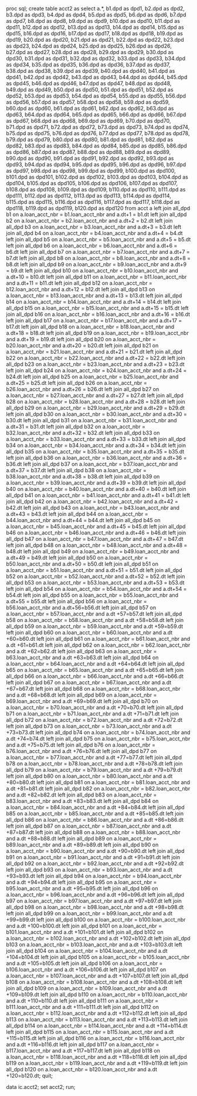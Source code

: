 proc sql;
    create table acct2 as 
    select a.*,
        b1.dpd as dpd1,
        b2.dpd as dpd2,
        b3.dpd as dpd3,
        b4.dpd as dpd4,
        b5.dpd as dpd5,
        b6.dpd as dpd6,
        b7.dpd as dpd7,
        b8.dpd as dpd8,
        b9.dpd as dpd9,
        b10.dpd as dpd10,
        b11.dpd as dpd11,
        b12.dpd as dpd12,
        b13.dpd as dpd13,
        b14.dpd as dpd14,
        b15.dpd as dpd15,
        b16.dpd as dpd16,
        b17.dpd as dpd17,
        b18.dpd as dpd18,
        b19.dpd as dpd19,
        b20.dpd as dpd20,
        b21.dpd as dpd21,
        b22.dpd as dpd22,
        b23.dpd as dpd23,
        b24.dpd as dpd24,
        b25.dpd as dpd25,
        b26.dpd as dpd26,
        b27.dpd as dpd27,
        b28.dpd as dpd28,
        b29.dpd as dpd29,
        b30.dpd as dpd30,
        b31.dpd as dpd31,
        b32.dpd as dpd32,
        b33.dpd as dpd33,
        b34.dpd as dpd34,
        b35.dpd as dpd35,
        b36.dpd as dpd36,
        b37.dpd as dpd37,
        b38.dpd as dpd38,
        b39.dpd as dpd39,
        b40.dpd as dpd40,
        b41.dpd as dpd41,
        b42.dpd as dpd42,
        b43.dpd as dpd43,
        b44.dpd as dpd44,
        b45.dpd as dpd45,
        b46.dpd as dpd46,
        b47.dpd as dpd47,
        b48.dpd as dpd48,
        b49.dpd as dpd49,
        b50.dpd as dpd50,
        b51.dpd as dpd51,
        b52.dpd as dpd52,
        b53.dpd as dpd53,
        b54.dpd as dpd54,
        b55.dpd as dpd55,
        b56.dpd as dpd56,
        b57.dpd as dpd57,
        b58.dpd as dpd58,
        b59.dpd as dpd59,
        b60.dpd as dpd60,
        b61.dpd as dpd61,
        b62.dpd as dpd62,
        b63.dpd as dpd63,
        b64.dpd as dpd64,
        b65.dpd as dpd65,
        b66.dpd as dpd66,
        b67.dpd as dpd67,
        b68.dpd as dpd68,
        b69.dpd as dpd69,
        b70.dpd as dpd70,
        b71.dpd as dpd71,
        b72.dpd as dpd72,
        b73.dpd as dpd73,
        b74.dpd as dpd74,
        b75.dpd as dpd75,
        b76.dpd as dpd76,
        b77.dpd as dpd77,
        b78.dpd as dpd78,
        b79.dpd as dpd79,
        b80.dpd as dpd80,
        b81.dpd as dpd81,
        b82.dpd as dpd82,
        b83.dpd as dpd83,
        b84.dpd as dpd84,
        b85.dpd as dpd85,
        b86.dpd as dpd86,
        b87.dpd as dpd87,
        b88.dpd as dpd88,
        b89.dpd as dpd89,
        b90.dpd as dpd90,
        b91.dpd as dpd91,
        b92.dpd as dpd92,
        b93.dpd as dpd93,
        b94.dpd as dpd94,
        b95.dpd as dpd95,
        b96.dpd as dpd96,
        b97.dpd as dpd97,
        b98.dpd as dpd98,
        b99.dpd as dpd99,
        b100.dpd as dpd100,
        b101.dpd as dpd101,
        b102.dpd as dpd102,
        b103.dpd as dpd103,
        b104.dpd as dpd104,
        b105.dpd as dpd105,
        b106.dpd as dpd106,
        b107.dpd as dpd107,
        b108.dpd as dpd108,
        b109.dpd as dpd109,
        b110.dpd as dpd110,
        b111.dpd as dpd111,
        b112.dpd as dpd112,
        b113.dpd as dpd113,
        b114.dpd as dpd114,
        b115.dpd as dpd115,
        b116.dpd as dpd116,
        b117.dpd as dpd117,
        b118.dpd as dpd118,
        b119.dpd as dpd119,
        b120.dpd as dpd120
    from acct a
    left join all_dpd b1 on a.loan_acct_nbr = b1.loan_acct_nbr and a.dt+1 = b1.dt
    left join all_dpd b2 on a.loan_acct_nbr = b2.loan_acct_nbr and a.dt+2 = b2.dt
    left join all_dpd b3 on a.loan_acct_nbr = b3.loan_acct_nbr and a.dt+3 = b3.dt
    left join all_dpd b4 on a.loan_acct_nbr = b4.loan_acct_nbr and a.dt+4 = b4.dt
    left join all_dpd b5 on a.loan_acct_nbr = b5.loan_acct_nbr and a.dt+5 = b5.dt
    left join all_dpd b6 on a.loan_acct_nbr = b6.loan_acct_nbr and a.dt+6 = b6.dt
    left join all_dpd b7 on a.loan_acct_nbr = b7.loan_acct_nbr and a.dt+7 = b7.dt
    left join all_dpd b8 on a.loan_acct_nbr = b8.loan_acct_nbr and a.dt+8 = b8.dt
    left join all_dpd b9 on a.loan_acct_nbr = b9.loan_acct_nbr and a.dt+9 = b9.dt
    left join all_dpd b10 on a.loan_acct_nbr = b10.loan_acct_nbr and a.dt+10 = b10.dt
    left join all_dpd b11 on a.loan_acct_nbr = b11.loan_acct_nbr and a.dt+11 = b11.dt
    left join all_dpd b12 on a.loan_acct_nbr = b12.loan_acct_nbr and a.dt+12 = b12.dt
    left join all_dpd b13 on a.loan_acct_nbr = b13.loan_acct_nbr and a.dt+13 = b13.dt
    left join all_dpd b14 on a.loan_acct_nbr = b14.loan_acct_nbr and a.dt+14 = b14.dt
    left join all_dpd b15 on a.loan_acct_nbr = b15.loan_acct_nbr and a.dt+15 = b15.dt
    left join all_dpd b16 on a.loan_acct_nbr = b16.loan_acct_nbr and a.dt+16 = b16.dt
    left join all_dpd b17 on a.loan_acct_nbr = b17.loan_acct_nbr and a.dt+17 = b17.dt
    left join all_dpd b18 on a.loan_acct_nbr = b18.loan_acct_nbr and a.dt+18 = b18.dt
    left join all_dpd b19 on a.loan_acct_nbr = b19.loan_acct_nbr and a.dt+19 = b19.dt
    left join all_dpd b20 on a.loan_acct_nbr = b20.loan_acct_nbr and a.dt+20 = b20.dt
    left join all_dpd b21 on a.loan_acct_nbr = b21.loan_acct_nbr and a.dt+21 = b21.dt
    left join all_dpd b22 on a.loan_acct_nbr = b22.loan_acct_nbr and a.dt+22 = b22.dt
    left join all_dpd b23 on a.loan_acct_nbr = b23.loan_acct_nbr and a.dt+23 = b23.dt
    left join all_dpd b24 on a.loan_acct_nbr = b24.loan_acct_nbr and a.dt+24 = b24.dt
    left join all_dpd b25 on a.loan_acct_nbr = b25.loan_acct_nbr and a.dt+25 = b25.dt
    left join all_dpd b26 on a.loan_acct_nbr = b26.loan_acct_nbr and a.dt+26 = b26.dt
    left join all_dpd b27 on a.loan_acct_nbr = b27.loan_acct_nbr and a.dt+27 = b27.dt
    left join all_dpd b28 on a.loan_acct_nbr = b28.loan_acct_nbr and a.dt+28 = b28.dt
    left join all_dpd b29 on a.loan_acct_nbr = b29.loan_acct_nbr and a.dt+29 = b29.dt
    left join all_dpd b30 on a.loan_acct_nbr = b30.loan_acct_nbr and a.dt+30 = b30.dt
    left join all_dpd b31 on a.loan_acct_nbr = b31.loan_acct_nbr and a.dt+31 = b31.dt
    left join all_dpd b32 on a.loan_acct_nbr = b32.loan_acct_nbr and a.dt+32 = b32.dt
    left join all_dpd b33 on a.loan_acct_nbr = b33.loan_acct_nbr and a.dt+33 = b33.dt
    left join all_dpd b34 on a.loan_acct_nbr = b34.loan_acct_nbr and a.dt+34 = b34.dt
    left join all_dpd b35 on a.loan_acct_nbr = b35.loan_acct_nbr and a.dt+35 = b35.dt
    left join all_dpd b36 on a.loan_acct_nbr = b36.loan_acct_nbr and a.dt+36 = b36.dt
    left join all_dpd b37 on a.loan_acct_nbr = b37.loan_acct_nbr and a.dt+37 = b37.dt
    left join all_dpd b38 on a.loan_acct_nbr = b38.loan_acct_nbr and a.dt+38 = b38.dt
    left join all_dpd b39 on a.loan_acct_nbr = b39.loan_acct_nbr and a.dt+39 = b39.dt
    left join all_dpd b40 on a.loan_acct_nbr = b40.loan_acct_nbr and a.dt+40 = b40.dt
    left join all_dpd b41 on a.loan_acct_nbr = b41.loan_acct_nbr and a.dt+41 = b41.dt
    left join all_dpd b42 on a.loan_acct_nbr = b42.loan_acct_nbr and a.dt+42 = b42.dt
    left join all_dpd b43 on a.loan_acct_nbr = b43.loan_acct_nbr and a.dt+43 = b43.dt
    left join all_dpd b44 on a.loan_acct_nbr = b44.loan_acct_nbr and a.dt+44 = b44.dt
    left join all_dpd b45 on a.loan_acct_nbr = b45.loan_acct_nbr and a.dt+45 = b45.dt
    left join all_dpd b46 on a.loan_acct_nbr = b46.loan_acct_nbr and a.dt+46 = b46.dt
    left join all_dpd b47 on a.loan_acct_nbr = b47.loan_acct_nbr and a.dt+47 = b47.dt
    left join all_dpd b48 on a.loan_acct_nbr = b48.loan_acct_nbr and a.dt+48 = b48.dt
    left join all_dpd b49 on a.loan_acct_nbr = b49.loan_acct_nbr and a.dt+49 = b49.dt
    left join all_dpd b50 on a.loan_acct_nbr = b50.loan_acct_nbr and a.dt+50 = b50.dt
    left join all_dpd b51 on a.loan_acct_nbr = b51.loan_acct_nbr and a.dt+51 = b51.dt
    left join all_dpd b52 on a.loan_acct_nbr = b52.loan_acct_nbr and a.dt+52 = b52.dt
    left join all_dpd b53 on a.loan_acct_nbr = b53.loan_acct_nbr and a.dt+53 = b53.dt
    left join all_dpd b54 on a.loan_acct_nbr = b54.loan_acct_nbr and a.dt+54 = b54.dt
    left join all_dpd b55 on a.loan_acct_nbr = b55.loan_acct_nbr and a.dt+55 = b55.dt
    left join all_dpd b56 on a.loan_acct_nbr = b56.loan_acct_nbr and a.dt+56=b56.dt
	left join all_dpd b57 on a.loan_acct_nbr = b57.loan_acct_nbr and a.dt +57=b57.dt
	left join all_dpd b58 on a.loan_acct_nbr = b58.loan_acct_nbr and a.dt +58=b58.dt
	left join all_dpd b59 on a.loan_acct_nbr = b59.loan_acct_nbr and a.dt +59=b59.dt
	left join all_dpd b60 on a.loan_acct_nbr = b60.loan_acct_nbr and a.dt +60=b60.dt
	left join all_dpd b61 on a.loan_acct_nbr = b61.loan_acct_nbr and a.dt +61=b61.dt
	left join all_dpd b62 on a.loan_acct_nbr = b62.loan_acct_nbr and a.dt +62=b62.dt
	left join all_dpd b63 on a.loan_acct_nbr = b63.loan_acct_nbr and a.dt +63=b63.dt
	left join all_dpd b64 on a.loan_acct_nbr = b64.loan_acct_nbr and a.dt +64=b64.dt
	left join all_dpd b65 on a.loan_acct_nbr = b65.loan_acct_nbr and a.dt +65=b65.dt
	left join all_dpd b66 on a.loan_acct_nbr = b66.loan_acct_nbr and a.dt +66=b66.dt
	left join all_dpd b67 on a.loan_acct_nbr = b67.loan_acct_nbr and a.dt +67=b67.dt
	left join all_dpd b68 on a.loan_acct_nbr = b68.loan_acct_nbr and a.dt +68=b68.dt
	left join all_dpd b69 on a.loan_acct_nbr = b69.loan_acct_nbr and a.dt +69=b69.dt
	left join all_dpd b70 on a.loan_acct_nbr = b70.loan_acct_nbr and a.dt +70=b70.dt
	left join all_dpd b71 on a.loan_acct_nbr = b71.loan_acct_nbr and a.dt +71=b71.dt
	left join all_dpd b72 on a.loan_acct_nbr = b72.loan_acct_nbr and a.dt +72=b72.dt
	left join all_dpd b73 on a.loan_acct_nbr = b73.loan_acct_nbr and a.dt +73=b73.dt
	left join all_dpd b74 on a.loan_acct_nbr = b74.loan_acct_nbr and a.dt +74=b74.dt
	left join all_dpd b75 on a.loan_acct_nbr = b75.loan_acct_nbr and a.dt +75=b75.dt
	left join all_dpd b76 on a.loan_acct_nbr = b76.loan_acct_nbr and a.dt +76=b76.dt
	left join all_dpd b77 on a.loan_acct_nbr = b77.loan_acct_nbr and a.dt +77=b77.dt
	left join all_dpd b78 on a.loan_acct_nbr = b78.loan_acct_nbr and a.dt +78=b78.dt
	left join all_dpd b79 on a.loan_acct_nbr = b79.loan_acct_nbr and a.dt +79=b79.dt
	left join all_dpd b80 on a.loan_acct_nbr = b80.loan_acct_nbr and a.dt +80=b80.dt
	left join all_dpd b81 on a.loan_acct_nbr = b81.loan_acct_nbr and a.dt +81=b81.dt
	left join all_dpd b82 on a.loan_acct_nbr = b82.loan_acct_nbr and a.dt +82=b82.dt
	left join all_dpd b83 on a.loan_acct_nbr = b83.loan_acct_nbr and a.dt +83=b83.dt
	left join all_dpd b84 on a.loan_acct_nbr = b84.loan_acct_nbr and a.dt +84=b84.dt
	left join all_dpd b85 on a.loan_acct_nbr = b85.loan_acct_nbr and a.dt +85=b85.dt
	left join all_dpd b86 on a.loan_acct_nbr = b86.loan_acct_nbr and a.dt +86=b86.dt
	left join all_dpd b87 on a.loan_acct_nbr = b87.loan_acct_nbr and a.dt +87=b87.dt
	left join all_dpd b88 on a.loan_acct_nbr = b88.loan_acct_nbr and a.dt +88=b88.dt
	left join all_dpd b89 on a.loan_acct_nbr = b89.loan_acct_nbr and a.dt +89=b89.dt
	left join all_dpd b90 on a.loan_acct_nbr = b90.loan_acct_nbr and a.dt +90=b90.dt
	left join all_dpd b91 on a.loan_acct_nbr = b91.loan_acct_nbr and a.dt +91=b91.dt
	left join all_dpd b92 on a.loan_acct_nbr = b92.loan_acct_nbr and a.dt +92=b92.dt
	left join all_dpd b93 on a.loan_acct_nbr = b93.loan_acct_nbr and a.dt +93=b93.dt
	left join all_dpd b94 on a.loan_acct_nbr = b94.loan_acct_nbr and a.dt +94=b94.dt
	left join all_dpd b95 on a.loan_acct_nbr = b95.loan_acct_nbr and a.dt +95=b95.dt
	left join all_dpd b96 on a.loan_acct_nbr = b96.loan_acct_nbr and a.dt +96=b96.dt
	left join all_dpd b97 on a.loan_acct_nbr = b97.loan_acct_nbr and a.dt +97=b97.dt
	left join all_dpd b98 on a.loan_acct_nbr = b98.loan_acct_nbr and a.dt +98=b98.dt
	left join all_dpd b99 on a.loan_acct_nbr = b99.loan_acct_nbr and a.dt +99=b99.dt
	left join all_dpd b100 on a.loan_acct_nbr = b100.loan_acct_nbr and a.dt +100=b100.dt
	left join all_dpd b101 on a.loan_acct_nbr = b101.loan_acct_nbr and a.dt +101=b101.dt
	left join all_dpd b102 on a.loan_acct_nbr = b102.loan_acct_nbr and a.dt +102=b102.dt
	left join all_dpd b103 on a.loan_acct_nbr = b103.loan_acct_nbr and a.dt +103=b103.dt
	left join all_dpd b104 on a.loan_acct_nbr = b104.loan_acct_nbr and a.dt +104=b104.dt
	left join all_dpd b105 on a.loan_acct_nbr = b105.loan_acct_nbr and a.dt +105=b105.dt
	left join all_dpd b106 on a.loan_acct_nbr = b106.loan_acct_nbr and a.dt +106=b106.dt
	left join all_dpd b107 on a.loan_acct_nbr = b107.loan_acct_nbr and a.dt +107=b107.dt
	left join all_dpd b108 on a.loan_acct_nbr = b108.loan_acct_nbr and a.dt +108=b108.dt
	left join all_dpd b109 on a.loan_acct_nbr = b109.loan_acct_nbr and a.dt +109=b109.dt
	left join all_dpd b110 on a.loan_acct_nbr = b110.loan_acct_nbr and a.dt +110=b110.dt
	left join all_dpd b111 on a.loan_acct_nbr = b111.loan_acct_nbr and a.dt +111=b111.dt
	left join all_dpd b112 on a.loan_acct_nbr = b112.loan_acct_nbr and a.dt +112=b112.dt
	left join all_dpd b113 on a.loan_acct_nbr = b113.loan_acct_nbr and a.dt +113=b113.dt
	left join all_dpd b114 on a.loan_acct_nbr = b114.loan_acct_nbr and a.dt +114=b114.dt
	left join all_dpd b115 on a.loan_acct_nbr = b115.loan_acct_nbr and a.dt +115=b115.dt
	left join all_dpd b116 on a.loan_acct_nbr = b116.loan_acct_nbr and a.dt +116=b116.dt
	left join all_dpd b117 on a.loan_acct_nbr = b117.loan_acct_nbr and a.dt +117=b117.dt
	left join all_dpd b118 on a.loan_acct_nbr = b118.loan_acct_nbr and a.dt +118=b118.dt
	left join all_dpd b119 on a.loan_acct_nbr = b119.loan_acct_nbr and a.dt +119=b119.dt
	left join all_dpd b120 on a.loan_acct_nbr = b120.loan_acct_nbr and a.dt +120=b120.dt;
	quit;


data ic.acct2;
set acct2;
run;

